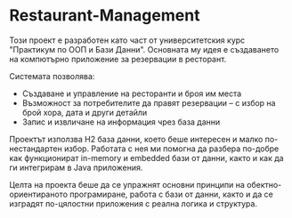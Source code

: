 # Restaurant-Management
Този проект е разработен като част от университетския курс "Практикум по ООП и Бази Данни". Основната му идея е създаването на компютърно приложение за резервации в ресторант.

Системата позволява:
- Създаване и управление на ресторанти и броя им места
- Възможност за потребителите да правят резервации – с избор на брой хора, дата и други детайли
- Запис и извличане на информация чрез база данни

Проектът използва H2 база данни, което беше интересен и малко по-нестандартен избор. Работата с нея ми помогна да разбера по-добре как функционират in-memory и embedded бази от данни, както и как да ги интегрирам в Java приложения.

Целта на проекта беше да се упражнят основни принципи на обектно-ориентираното програмиране, работа с бази от данни, както и да се изградят по-цялостни приложения с реална логика и структура.

